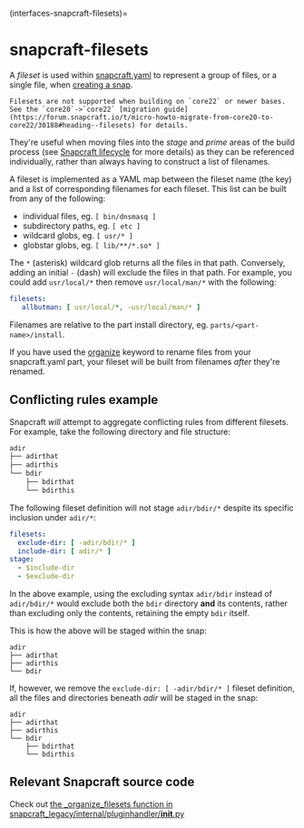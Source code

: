 (interfaces-snapcraft-filesets)=
# snapcraft-filesets

A *fileset* is used within [snapcraft.yaml](/) to represent a group of files, or a single file, when [creating a snap](/).


```{caution}
Filesets are not supported when building on `core22` or newer bases.  See the `core20`->`core22` [migration guide](https://forum.snapcraft.io/t/micro-howto-migrate-from-core20-to-core22/30188#heading--filesets) for details.
```

They're useful when moving files into the *stage* and *prime* areas of the build process (see [Snapcraft lifecycle](/) for more details) as they can be referenced individually, rather than always having to construct a list of filenames. 

A fileset is implemented as a YAML map between the fileset name (the key) and a list of corresponding filenames for each fileset. This list can be built from any of the following:

- individual files, eg. `[ bin/dnsmasq ]`
- subdirectory paths, eg. `[ etc ]`
- wildcard globs, eg. `[ usr/* ]`
- globstar globs, eg. `[ lib/**/*.so* ]`

The `*` (asterisk) wildcard glob returns all the files in that path. Conversely, adding an initial `-` (dash) will exclude the files in that path. For example, you could add `usr/local/*` then remove `usr/local/man/*` with the following:

```yaml
filesets:
   allbutman: [ usr/local/*, -usr/local/man/* ]
```
Filenames are relative to the part install directory, eg. `parts/<part-name>/install`. 

If you have used the [organize](/) keyword to rename files from your snapcraft.yaml part, your fileset will be built from filenames *after*  they're renamed.

## Conflicting rules example

Snapcraft *will* attempt to aggregate conflicting rules from different filesets. For example, take the following directory and file structure: 

```bash
adir
├── adirthat
├── adirthis
└── bdir
    ├── bdirthat
    └── bdirthis
```

The following fileset definition will not stage `adir/bdir/*` despite its specific inclusion under `adir/*`:

```yaml
filesets:
  exclude-dir: [ -adir/bdir/* ]
  include-dir: [ adir/* ]
stage:
  - $include-dir
  - $exclude-dir
```

In the above example, using the excluding syntax `adir/bdir` instead of  `adir/bdir/*` would exclude both the `bdir` directory **and** its contents, rather than excluding only the contents, retaining the empty `bdir` itself.

This is how the above will be staged within the snap:

```
adir
├── adirthat
├── adirthis
└── bdir
```

If, however, we remove the `exclude-dir: [ -adir/bdir/* ]` fileset definition, all the files and directories beneath _adir_ will be staged in the snap:

```
adir
├── adirthat
├── adirthis
└── bdir
    ├── bdirthat
    └── bdirthis
```

## Relevant Snapcraft source code

Check out [the _organize_filesets function in snapcraft_legacy/internal/pluginhandler/__init__.py](https://github.com/snapcore/snapcraft/blob/7b848f76debfa2cb020308c5b908eb570d06c0b9/snapcraft_legacy/internal/pluginhandler/__init__.py#L1306-L1355)

